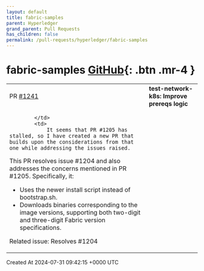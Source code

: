 ```yaml
---
layout: default
title: fabric-samples
parent: Hyperledger
grand_parent: Pull Requests
has_children: false
permalink: /pull-requests/hyperledger/fabric-samples
---
```


# fabric-samples <span class="fs-3 right-align">[GitHub](https://github.com/hyperledger/fabric-samples){: .btn .mr-4 }</span>


<div>
    <table>
        <tr>
            <td>
                PR <a href="https://github.com/hyperledger/fabric-samples/pull/1241" class=".btn">#1241</a>
            </td>
            <td>
                <b>
                    test-network-k8s: Improve prereqs logic
                </b>
            </td>
        </tr>
        <tr>
            <td>
                
            </td>
            <td>
                It seems that PR #1205 has stalled, so I have created a new PR that builds upon the considerations from that one while addressing the issues raised. 

This PR resolves issue #1204 and also addresses the concerns mentioned in PR #1205. Specifically, it:
- Uses the newer install script instead of bootstrap.sh.
- Downloads binaries corresponding to the image versions, supporting both two-digit and three-digit Fabric version specifications.

Related issue:
Resolves #1204
            </td>
        </tr>
    </table>
    <div class="right-align">
        Created At 2024-07-31 09:42:15 +0000 UTC
    </div>
</div>


